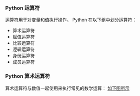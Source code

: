### Python 运算符

运算符用于对变量和值执行操作。
Python 在以下组中划分运算符：

* 算术运算符
* 赋值运算符
* 比较运算符
* 逻辑运算符
* 身份运算符
* 成员运算符


### Python 算术运算符
算术运算符与数值一起使用来执行常见的数学运算：
[如下图所示](https://github.com/WuZongYun/bigdata_study/tree/main/img/508A6498-E343-4034-B3C4-28AA74762064.png)


